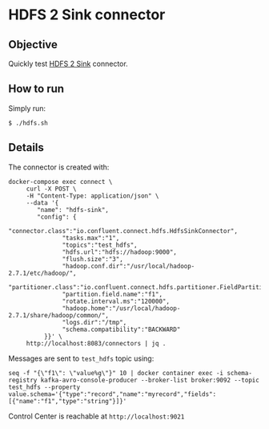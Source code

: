 # HDFS 2 Sink connector

## Objective

Quickly test [HDFS 2 Sink](https://docs.confluent.io/current/connect/kafka-connect-hdfs/index.html) connector.

## How to run

Simply run:

```
$ ./hdfs.sh
```

## Details

The connector is created with:

```
docker-compose exec connect \
     curl -X POST \
     -H "Content-Type: application/json" \
     --data '{
        "name": "hdfs-sink",
        "config": {
               "connector.class":"io.confluent.connect.hdfs.HdfsSinkConnector",
               "tasks.max":"1",
               "topics":"test_hdfs",
               "hdfs.url":"hdfs://hadoop:9000",
               "flush.size":"3",
               "hadoop.conf.dir":"/usr/local/hadoop-2.7.1/etc/hadoop/",
               "partitioner.class":"io.confluent.connect.hdfs.partitioner.FieldPartitioner",
               "partition.field.name":"f1",
               "rotate.interval.ms":"120000",
               "hadoop.home":"/usr/local/hadoop-2.7.1/share/hadoop/common/",
               "logs.dir":"/tmp",
               "schema.compatibility":"BACKWARD"
          }}' \
     http://localhost:8083/connectors | jq .
```

Messages are sent to `test_hdfs` topic using:

```
seq -f "{\"f1\": \"value%g\"}" 10 | docker container exec -i schema-registry kafka-avro-console-producer --broker-list broker:9092 --topic test_hdfs --property value.schema='{"type":"record","name":"myrecord","fields":[{"name":"f1","type":"string"}]}'
```

Control Center is reachable at `http://localhost:9021`
